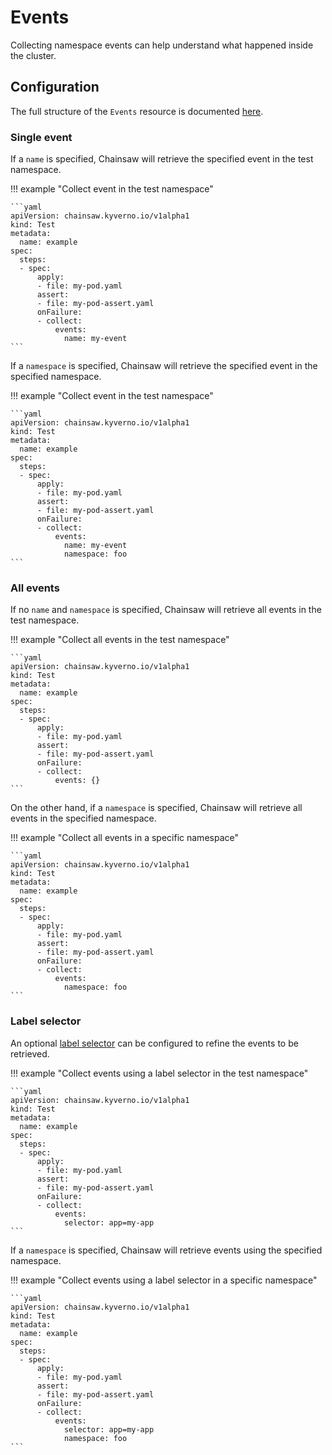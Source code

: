 # Events

Collecting namespace events can help understand what happened inside the cluster.

## Configuration

The full structure of the `Events` resource is documented [here](../../apis/chainsaw.v1alpha1.md#chainsaw-kyverno-io-v1alpha1-Events).

### Single event

If a `name` is specified, Chainsaw will retrieve the specified event in the test namespace.

!!! example "Collect event in the test namespace"

    ```yaml
    apiVersion: chainsaw.kyverno.io/v1alpha1
    kind: Test
    metadata:
      name: example
    spec:
      steps:
      - spec:
          apply:
          - file: my-pod.yaml
          assert:
          - file: my-pod-assert.yaml
          onFailure:
          - collect:
              events:
                name: my-event
    ```

If a `namespace` is specified, Chainsaw will retrieve the specified event in the specified namespace.

!!! example "Collect event in the test namespace"

    ```yaml
    apiVersion: chainsaw.kyverno.io/v1alpha1
    kind: Test
    metadata:
      name: example
    spec:
      steps:
      - spec:
          apply:
          - file: my-pod.yaml
          assert:
          - file: my-pod-assert.yaml
          onFailure:
          - collect:
              events:
                name: my-event
                namespace: foo
    ```

### All events

If no `name` and `namespace` is specified, Chainsaw will retrieve all events in the test namespace.

!!! example "Collect all events in the test namespace"

    ```yaml
    apiVersion: chainsaw.kyverno.io/v1alpha1
    kind: Test
    metadata:
      name: example
    spec:
      steps:
      - spec:
          apply:
          - file: my-pod.yaml
          assert:
          - file: my-pod-assert.yaml
          onFailure:
          - collect:
              events: {}
    ```

On the other hand, if a `namespace` is specified, Chainsaw will retrieve all events in the specified namespace.

!!! example "Collect all events in a specific namespace"

    ```yaml
    apiVersion: chainsaw.kyverno.io/v1alpha1
    kind: Test
    metadata:
      name: example
    spec:
      steps:
      - spec:
          apply:
          - file: my-pod.yaml
          assert:
          - file: my-pod-assert.yaml
          onFailure:
          - collect:
              events:
                namespace: foo
    ```

### Label selector

An optional [label selector](https://kubernetes.io/docs/concepts/overview/working-with-objects/labels/#label-selectors) can be configured to refine the events to be retrieved.

!!! example "Collect events using a label selector in the test namespace"

    ```yaml
    apiVersion: chainsaw.kyverno.io/v1alpha1
    kind: Test
    metadata:
      name: example
    spec:
      steps:
      - spec:
          apply:
          - file: my-pod.yaml
          assert:
          - file: my-pod-assert.yaml
          onFailure:
          - collect:
              events:
                selector: app=my-app
    ```

If a `namespace` is specified, Chainsaw will retrieve events using the specified namespace.

!!! example "Collect events using a label selector in a specific namespace"

    ```yaml
    apiVersion: chainsaw.kyverno.io/v1alpha1
    kind: Test
    metadata:
      name: example
    spec:
      steps:
      - spec:
          apply:
          - file: my-pod.yaml
          assert:
          - file: my-pod-assert.yaml
          onFailure:
          - collect:
              events:
                selector: app=my-app
                namespace: foo
    ```
